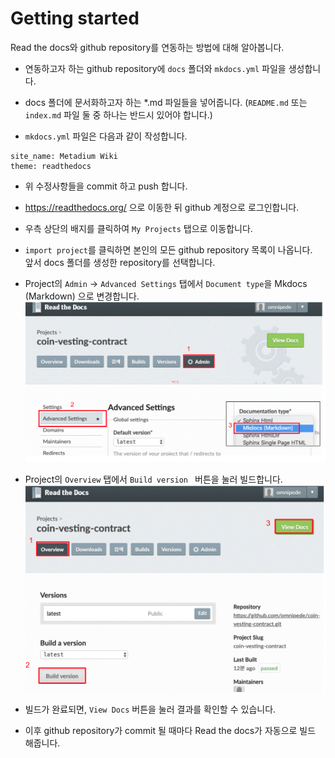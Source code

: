 Getting started
================
Read the docs와 github repository를 연동하는 방법에 대해 알아봅니다.
<br>

- 연동하고자 하는 github repository에 ``` docs ``` 폴더와 ``` mkdocs.yml ``` 파일을 생성합니다.

- docs 폴더에 문서화하고자 하는 *.md 파일들을 넣어줍니다. (```README.md``` 또는 ```index.md``` 파일 둘 중 하나는 반드시 있어야 합니다.) 

- ```mkdocs.yml``` 파일은 다음과 같이 작성합니다.
````````````
site_name: Metadium Wiki
theme: readthedocs
````````````
- 위 수정사항들을 commit 하고 push 합니다.

- <https://readthedocs.org/> 으로 이동한 뒤 github 계정으로 로그인합니다.

- 우측 상단의 배지를 클릭하여 ```My Projects``` 탭으로 이동합니다.

- ```import project```를 클릭하면 본인의 모든 github repository 목록이 나옵니다. <br>
   앞서 docs 폴더를 생성한 repository를 선택합니다.

- Project의 ```Admin``` -> ```Advanced Settings``` 탭에서 ```Document type```을 Mkdocs (Markdown) 으로 변경합니다.
![1](./images/1.png)

- Project의 ```Overview``` 탭에서  ```Build version ``` 버튼을 눌러 빌드합니다.
![2](./images/2.png)

- 빌드가 완료되면, ```View Docs``` 버튼을 눌러 결과를 확인할 수 있습니다.

- 이후 github repository가 commit 될 때마다 Read the docs가 자동으로 빌드 해줍니다.
